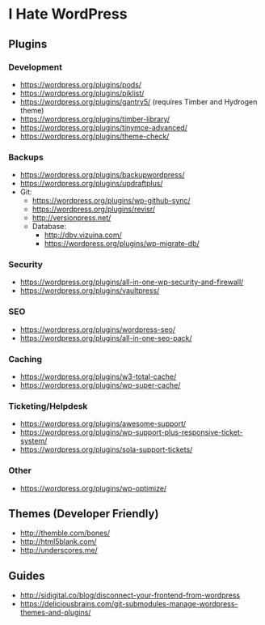# I Hate WordPress

## Plugins

### Development
- https://wordpress.org/plugins/pods/
- https://wordpress.org/plugins/piklist/
- https://wordpress.org/plugins/gantry5/ (requires Timber and Hydrogen theme)
- https://wordpress.org/plugins/timber-library/
- https://wordpress.org/plugins/tinymce-advanced/
- https://wordpress.org/plugins/theme-check/


### Backups
- https://wordpress.org/plugins/backupwordpress/
- https://wordpress.org/plugins/updraftplus/
- Git:
  - https://wordpress.org/plugins/wp-github-sync/
  - https://wordpress.org/plugins/revisr/
  - http://versionpress.net/
  - Database:
    - http://dbv.vizuina.com/
    - https://wordpress.org/plugins/wp-migrate-db/

### Security
- https://wordpress.org/plugins/all-in-one-wp-security-and-firewall/
- https://wordpress.org/plugins/vaultpress/

### SEO
- https://wordpress.org/plugins/wordpress-seo/
- https://wordpress.org/plugins/all-in-one-seo-pack/

### Caching
- https://wordpress.org/plugins/w3-total-cache/
- https://wordpress.org/plugins/wp-super-cache/

### Ticketing/Helpdesk
- https://wordpress.org/plugins/awesome-support/
- https://wordpress.org/plugins/wp-support-plus-responsive-ticket-system/
- https://wordpress.org/plugins/sola-support-tickets/

### Other
- https://wordpress.org/plugins/wp-optimize/

## Themes (Developer Friendly)
- http://themble.com/bones/
- http://html5blank.com/
- http://underscores.me/

## Guides
- http://sidigital.co/blog/disconnect-your-frontend-from-wordpress
- https://deliciousbrains.com/git-submodules-manage-wordpress-themes-and-plugins/

